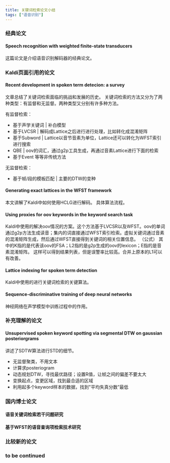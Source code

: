 ```yaml
---
title: 关键词检索论文小结
tags: ["语音识别"]
---
```


### 经典论文

#### Speech recognition with weighted finite-state transducers
这篇论文是介绍语音识别解码器的经典论文。

### Kaldi页面引用的论文

#### Recent development in spoken term detecion: a survey
文章总结了关键词检索面临的挑战和发展的历史。
关键词检索的方法又分为了两种类型：有监督和无监督。两种类型又分别有许多种方法。

有监督检索：
* 基于声学关键词 | 补白模型
* 基于LVCSR | 解码成Lattice之后进行进行处理，比如转化成混淆矩阵
* 基于Subword | Lattice以音节音素为单位，Lattice还可以转化为WFST索引进行搜索
* QBE | oov的词汇，通过g2p工具生成，再通过音素Lattice进行下面的检索
* 基于Event 等等非传统方法

无监督检索：
* 基于帧/段的模板匹配 | 主要的DTW的变种

#### Generating exact lattices in the WFST framework
本文讲解了Kaldi中如何使用HCLG进行解码。
具体算法流程。

#### Using proxies for oov keywords in the keyword search task
Kaldi中使用的解决oov情况的方案。这个方法基于LVCSR以及WFST。oov的单词通过g2p方法生成读音；集内的词直接通过WFST索引检索。虚拟关键词通过音素的混淆矩阵生成，然后通过WFST直接得到关键词的相关位置信息。
（公式）
其中的K指的是代表该oov的FSA；L2指的是g2p生成的oov的lexicon；E指的是音素混淆矩阵。
这样可以得到结果列表，但是误警率比较高。合并上原本的L1可以有改善。

#### Lattice indexing for spoken term detection
Kaldi中使用的进行关键词检索的关键算法。

#### Sequence-discriminative training of deep neural networks
神经网络在声学模型中训练过程中的作用。

### 补充理解的论文

#### Unsupervised spoken keyword spotting via segmental DTW on gaussian posteriorgrams
讲述了SDTW算法进行STD的细节。
* 无监督聚类，不用文本
* 计算求posteriogram
* 动态规划DTW，寻找最优路径；设置R值，让帧之间的偏差不要太大
* 变换起点，变更区域，找到最合适的区域
* 利用起多个keyword样本的数据，找到"平均失真分数”最低

### 国内博士论文

#### 语音关键词检索若干问题研究
#### 基于WFST的语音查询项检索技术研究

### 比较新的论文

### to be continued